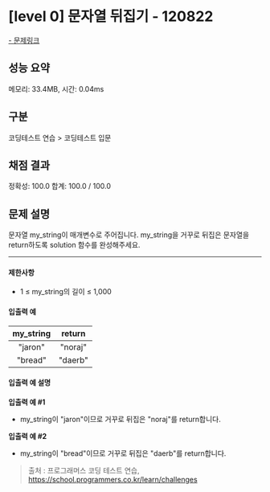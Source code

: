 # [level 0] 문자열 뒤집기 - 120822

<a href="https://school.programmers.co.kr/learn/courses/30/lessons/120833">- 문제링크</a>

## 성능 요약

메모리: 33.4MB, 시간: 0.04ms

## 구분

코딩테스트 연습 > 코딩테스트 입문

## 채점 결과

정확성: 100.0
합계: 100.0 / 100.0

## 문제 설명

문자열 my_string이 매개변수로 주어집니다. my_string을 거꾸로 뒤집은 문자열을 return하도록 solution 함수를 완성해주세요.

---

#### 제한사항

- 1 ≤ my_string의 길이 ≤ 1,000

#### 입출력 예

| **my_string** | **return** |
| :-----------: | :--------: |
|    "jaron"    |  "noraj"   |
|    "bread"    |  "daerb"   |

#### 입출력 예 설명

**입출력 예 #1**

- my_string이 "jaron"이므로 거꾸로 뒤집은 "noraj"를 return합니다.

**입출력 예 #2**

- my_string이 "bread"이므로 거꾸로 뒤집은 "daerb"를 return합니다.

> 출처 : 프로그래머스 코딩 테스트 연습, <https://school.programmers.co.kr/learn/challenges>
